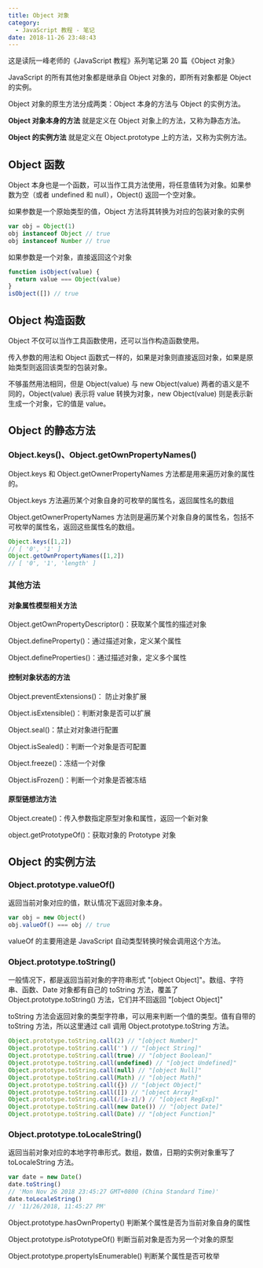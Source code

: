 ```yaml
---
title: Object 对象
category:
  - JavaScript 教程 - 笔记
date: 2018-11-26 23:48:43
---
```



这是读阮一峰老师的《JavaScript 教程》系列笔记第 20 篇《Object 对象》

JavaScript 的所有其他对象都是继承自 Object 对象的，即所有对象都是 Object 的实例。

Object 对象的原生方法分成两类：Object 本身的方法与 Object 的实例方法。

**Object 对象本身的方法** 就是定义在 Object 对象上的方法，又称为静态方法。

**Object 的实例方法** 就是定义在 Object.prototype 上的方法，又称为实例方法。

## Object 函数

Object 本身也是一个函数，可以当作工具方法使用，将任意值转为对象。如果参数为空（或者 undefined 和 null），Object() 返回一个空对象。

如果参数是一个原始类型的值，Object 方法将其转换为对应的包装对象的实例

```js
var obj = Object(1)
obj instanceof Object // true
obj instanceof Number // true
```

如果参数是一个对象，直接返回这个对象

```js
function isObject(value) {
  return value === Object(value)
}
isObject([]) // true
```

## Object 构造函数

Object 不仅可以当作工具函数使用，还可以当作构造函数使用。

传入参数的用法和 Object 函数式一样的，如果是对象则直接返回对象，如果是原始类型则返回该类型的包装对象。

不够虽然用法相同，但是 Object(value) 与 new Object(value) 两者的语义是不同的，Object(value) 表示将 value 转换为对象，new Object(value) 则是表示新生成一个对象，它的值是 value。

## Object 的静态方法

### Object.keys()、Object.getOwnPropertyNames()

Object.keys 和 Object.getOwnerPropertyNames 方法都是用来遍历对象的属性的。

Object.keys 方法遍历某个对象自身的可枚举的属性名，返回属性名的数组

Object.getOwnerPropertyNames 方法则是遍历某个对象自身的属性名，包括不可枚举的属性名，返回这些属性名的数组。

```js
Object.keys([1,2])
// [ '0', '1' ]
Object.getOwnPropertyNames([1,2])
// [ '0', '1', 'length' ]
```

### 其他方法

#### 对象属性模型相关方法

Object.getOwnPropertyDescriptor()：获取某个属性的描述对象

Object.defineProperty()：通过描述对象，定义某个属性

Object.defineProperties()：通过描述对象，定义多个属性

#### 控制对象状态的方法

Object.preventExtensions()： 防止对象扩展

Object.isExtensible()：判断对象是否可以扩展

Object.seal()：禁止对对象进行配置

Object.isSealed()：判断一个对象是否可配置

Object.freeze()：冻结一个对像

Object.isFrozen()：判断一个对象是否被冻结

#### 原型链想法方法

Object.create()：传入参数指定原型对象和属性，返回一个新对象

object.getPrototypeOf()：获取对象的 Prototype 对象

## Object 的实例方法

### Object.prototype.valueOf() 

返回当前对象对应的值，默认情况下返回对象本身。

```js
var obj = new Object()
obj.valueOf() === obj // true
```

valueOf 的主要用途是 JavaScript 自动类型转换时候会调用这个方法。

### Object.prototype.toString() 

一般情况下，都是返回当前对象的字符串形式  "[object Object]"。数组、字符串、函数、Date 对象都有自己的 toString 方法，覆盖了 Object.prototype.toString() 方法，它们并不回返回 "[object Object]"

toString 方法会返回对象的类型字符串，可以用来判断一个值的类型。值有自带的 toString 方法，所以这里通过 call 调用 Object.prototype.toString 方法。

```js
Object.prototype.toString.call(2) // "[object Number]"
Object.prototype.toString.call('') // "[object String]"
Object.prototype.toString.call(true) // "[object Boolean]"
Object.prototype.toString.call(undefined) // "[object Undefined]"
Object.prototype.toString.call(null) // "[object Null]"
Object.prototype.toString.call(Math) // "[object Math]"
Object.prototype.toString.call({}) // "[object Object]"
Object.prototype.toString.call([]) // "[object Array]"
Object.prototype.toString.call(/[a-z]/) // "[object RegExp]"
Object.prototype.toString.call(new Date()) // "[object Date]"
Object.prototype.toString.call(Date) // "[object Function]"
```

### Object.prototype.toLocaleString() 

返回当前对象对应的本地字符串形式。数组，数值，日期的实例对象重写了 toLocaleString 方法。

```js
var date = new Date()
date.toString()
// 'Mon Nov 26 2018 23:45:27 GMT+0800 (China Standard Time)'
date.toLocaleString()
// '11/26/2018, 11:45:27 PM'
```

Object.prototype.hasOwnProperty() 判断某个属性是否为当前对象自身的属性

Object.prototype.isPrototypeOf() 判断当前对象是否为另一个对象的原型

Object.prototype.propertyIsEnumerable() 判断某个属性是否可枚举